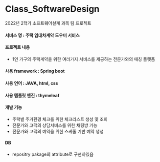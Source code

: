 # Class_SoftwareDesign
2022년 2학기 소프트웨어설계 과목 팀 프로젝트

#### 서비스 명 : 주택 임대차계약 도우미 서비스
#### 프로젝트 내용
- 1인 가구의 주택계약을 위한 여러가지 서비스를 제공하는 전문가와의 매칭 플랫폼

#### 사용 framework : Spring boot
#### 사용 언어 : JAVA, html, css
#### 사용 템플릿 엔진 : thymeleaf

#### 개발 기능
- 주택별 주거환경 체크를 위한 체크리스트 생성 및 조회
- 전문가와 고객의 상담서비스를 위한 채팅방 기능
- 전문가와 고객의 예약을 위한 스케줄 기반 예약 생성

#### DB
- repositry pakage의 attribute로 구현하였음
